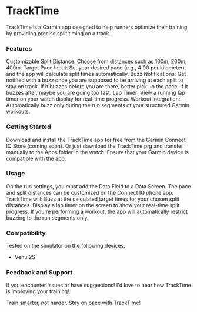 # TrackTime
TrackTime is a Garmin app designed to help runners optimize their training by providing precise split timing on a track.

### Features
Customizable Split Distance: Choose from distances such as 100m, 200m, 400m.
Target Pace Input: Set your desired pace (e.g., 4:00 per kilometer), and the app will calculate split times automatically.
Buzz Notifications: Get notified with a buzz once you are supposed to be arriving at each split to stay on track. If it buzzes before you are there, better pick up the pace. If it buzzes after, maybe you are going too fast.
Lap Timer: View a running lap timer on your watch display for real-time progress.
Workout Integration: Automatically buzz only during the run segments of your structured Garmin workouts.

### Getting Started
Download and install the TrackTime app for free from the Garmin Connect IQ Store (coming soon). Or just download the TrackTime.prg and transfer manually to the Apps folder in the watch.
Ensure that your Garmin device is compatible with the app.


### Usage
On the run settings, you must add the Data Field to a Data Screen. The pace and split distances can be customized on the Connect IQ phone app.
TrackTime will:
Buzz at the calculated target times for your chosen split distances.
Display a lap timer on the screen to show your real-time split progress.
If you're performing a workout, the app will automatically restrict buzzing to the run segments only.

### Compatibility
Tested on the simulator on the following devices:
- Venu 2S

### Feedback and Support
If you encounter issues or have suggestions!
I'd love to hear how TrackTime is improving your training!


Train smarter, not harder. Stay on pace with TrackTime!